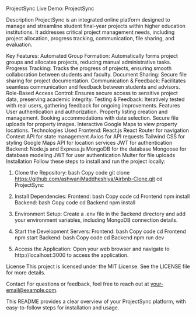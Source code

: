 ProjectSync
Live Demo: ProjectSync

Description
ProjectSync is an integrated online platform designed to manage and streamline student final-year projects within higher education institutions. It addresses critical project management needs, including project allocation, progress tracking, communication, file sharing, and evaluation.

Key Features:
Automated Group Formation: Automatically forms project groups and allocates projects, reducing manual administrative tasks.
Progress Tracking: Tracks the progress of projects, ensuring smooth collaboration between students and faculty.
Document Sharing: Secure file sharing for project documentation.
Communication & Feedback: Facilitates seamless communication and feedback between students and advisors.
Role-Based Access Control: Ensures secure access to sensitive project data, preserving academic integrity.
Testing & Feedback: Iteratively tested with real users, gathering feedback for ongoing improvements.
Features
User authentication and authorization.
Property listing creation and management.
Booking accommodations with date selection.
Secure file uploads for property images.
Interactive Google Maps to view property locations.
Technologies Used
Frontend:
React.js
React Router for navigation
Context API for state management
Axios for API requests
Tailwind CSS for styling
Google Maps API for location services
JWT for authentication
Backend:
Node.js and Express.js
MongoDB for the database
Mongoose for database modeling
JWT for user authentication
Multer for file uploads
Installation
Follow these steps to install and run the project locally:

1. Clone the Repository:
bash
Copy code
git clone https://github.com/ashwaniMaddheshiya/Airbnb-Clone.git
cd ProjectSync
2. Install Dependencies:
Frontend:
bash
Copy code
cd Frontend
npm install
Backend:
bash
Copy code
cd Backend
npm install
3. Environment Setup:
Create a .env file in the Backend directory and add your environment variables, including MongoDB connection details.

4. Start the Development Servers:
Frontend:
bash
Copy code
cd Frontend
npm start
Backend:
bash
Copy code
cd Backend
npm run dev
5. Access the Application:
Open your web browser and navigate to http://localhost:3000 to access the application.

License
This project is licensed under the MIT License. See the LICENSE file for more details.

Contact
For questions or feedback, feel free to reach out at your-email@example.com.

This README provides a clear overview of your ProjectSync platform, with easy-to-follow steps for installation and usage.
